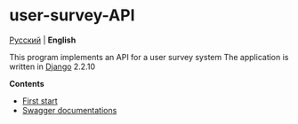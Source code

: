 # user-survey-API

[Русский](docs/ru/README.md) | **English**

This program implements an API for a user survey system
The application is written in [Django](https://www.djangoproject.com/) 2.2.10

**Contents**

- [First start](docs/en/first_start.md)
- [Swagger documentations](docs/en/swagger.md)